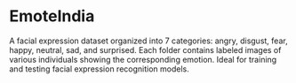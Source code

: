 # EmoteIndia
 A facial expression dataset organized into 7 categories: angry, disgust, fear, happy, neutral, sad, and surprised. Each folder contains labeled images of various individuals showing the corresponding emotion. Ideal for training and testing facial expression recognition models.
